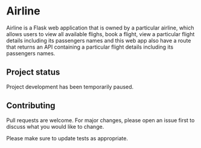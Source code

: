 # Airline 
Airline is a Flask web application that is owned by a particular airline, which allows users to view all available flighs, book a flight, view a particular flight details including its passengers names and this web app also have a route that returns an API containing a particular flight details including its passengers names.

## Project status
Project development has been temporarily paused.

## Contributing
Pull requests are welcome. For major changes, please open an issue first to discuss what you would like to change.

Please make sure to update tests as appropriate.